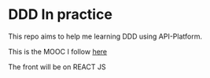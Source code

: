 DDD In practice
==========================

This repo aims to help me learning DDD using API-Platform.

This is the MOOC I follow [here](https://www.pluralsight.com/courses/domain-driven-design-in-practice)

The front will be on REACT JS